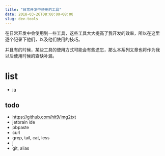 ```yaml
---
title: "日常开发中使用的工具"
date: 2018-03-26T08:00:00+08:00
slug: dev-tools
---
```


在日常开发中会使用到一些工具，这些工具大大提高了我开发的效率，所以在这里逐个记录下他们，以及他们使用的技巧。

并且有的时候，某些工具的使用方式可能会有些遗忘，那么本系列文章也将作为我以后使用时候的查缺补漏。

# list
* [jq]()

## todo
* https://github.com/hit9/img2txt
* jetbrain ide
* pbpaste
* curl
* grep, tail, cat, less
* j
* git, alias


